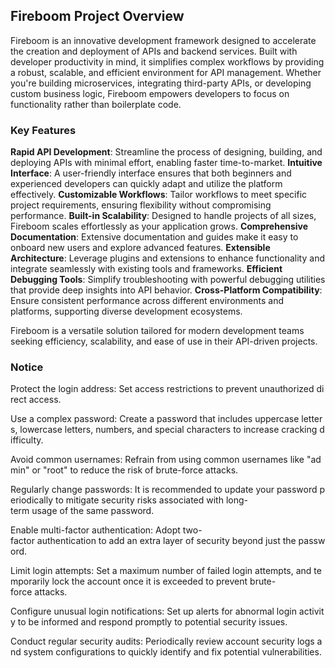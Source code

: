 ## Fireboom Project Overview

Fireboom is an innovative development framework designed to accelerate the creation and deployment of APIs and backend services. Built with developer productivity in mind, it simplifies complex workflows by providing a robust, scalable, and efficient environment for API management. Whether you're building microservices, integrating third-party APIs, or developing custom business logic, Fireboom empowers developers to focus on functionality rather than boilerplate code.

### Key Features

**Rapid API Development**: Streamline the process of designing, building, and deploying APIs with minimal effort, enabling faster time-to-market.
**Intuitive Interface**: A user-friendly interface ensures that both beginners and experienced developers can quickly adapt and utilize the platform effectively.
**Customizable Workflows**: Tailor workflows to meet specific project requirements, ensuring flexibility without compromising performance.
**Built-in Scalability**: Designed to handle projects of all sizes, Fireboom scales effortlessly as your application grows.
**Comprehensive Documentation**: Extensive documentation and guides make it easy to onboard new users and explore advanced features.
**Extensible Architecture**: Leverage plugins and extensions to enhance functionality and integrate seamlessly with existing tools and frameworks.
**Efficient Debugging Tools**: Simplify troubleshooting with powerful debugging utilities that provide deep insights into API behavior.
**Cross-Platform Compatibility**: Ensure consistent performance across different environments and platforms, supporting diverse development ecosystems.

Fireboom is a versatile solution tailored for modern development teams seeking efficiency, scalability, and ease of use in their API-driven projects.

### Notice

Protect the login address: Set access restrictions to prevent unauthorized direct access.
    
Use a complex password: Create a password that includes uppercase letters, lowercase letters, numbers, and special characters to increase cracking difficulty.
    
Avoid common usernames: Refrain from using common usernames like "admin" or "root" to reduce the risk of brute-force attacks.
    
Regularly change passwords: It is recommended to update your password periodically to mitigate security risks associated with long-term usage of the same password.
    
Enable multi-factor authentication: Adopt two-factor authentication to add an extra layer of security beyond just the password.
    
Limit login attempts: Set a maximum number of failed login attempts, and temporarily lock the account once it is exceeded to prevent brute-force attacks.
    
Configure unusual login notifications: Set up alerts for abnormal login activity to be informed and respond promptly to potential security issues.
    
Conduct regular security audits: Periodically review account security logs and system configurations to quickly identify and fix potential vulnerabilities.
        